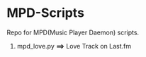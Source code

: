 MPD-Scripts
===========

Repo for MPD(Music Player Daemon) scripts.

1) mpd\_love.py **==>** Love Track on Last.fm
